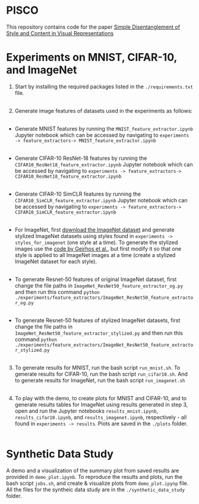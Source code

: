 # PISCO

This repository contains code for the paper [Simple Disentanglement of Style and Content in Visual Representations](https://arxiv.org/abs/2302.09795)



# Experiments on MNIST, CIFAR-10, and ImageNet 

1. Start by installing the required packages listed in the `./requirements.txt` file. <br><br>

2. Generate image features of datasets used in the experiments as follows: <br><br>
  - Generate MNIST features by running the `MNIST_feature_extractor.ipynb` Jupyter notebook which can be accessed by navigating to `experiments -> feature_extractors-> MNIST_feature_extractor.ipynb` <br><br>
  
  - Generate CIFAR-10 ResNet-18 features by running the `CIFAR10_ResNet18_feature_extractor.ipynb` Jupyter notebook which can be accessed by navigating to `experiments -> feature_extractors-> CIFAR10_ResNet18_feature_extractor.ipynb` <br><br>
  
  - Generate CIFAR-10 SimCLR features by running the `CIFAR10_SimCLR_feature_extractor.ipynb` Jupyter notebook which can be accessed by navigating to `experiments -> feature_extractors-> CIFAR10_SimCLR_feature_extractor.ipynb`  <br><br>
  
  - For ImageNet, first [download the ImageNet dataset](https://www.kaggle.com/competitions/imagenet-object-localization-challenge/data) and generate stylized ImageNet datasets using styles found in `experiments -> styles_for_imagenet` (one style at a time). To generate the stylized images use the [code by Geirhos et al.](https://github.com/rgeirhos/Stylized-ImageNet), but first modify it so that one style is applied to all ImageNet images at a time (create a stylized ImageNet dataset for each style). <br><br>
  
  - To generate Resnet-50 features of original ImageNet dataset, first change the file paths in `ImageNet_ResNet50_feature_extractor_og.py` and then run this command `python ./experiments/feature_extractors/ImageNet_ResNet50_feature_extractor_og.py` <br><br>
  
  - To generate Resnet-50 features of stylized ImageNet datasets, first change the file paths in `ImageNet_ResNet50_feature_extractor_stylized.py` and then run this command `python ./experiments/feature_extractors/ImageNet_ResNet50_feature_extractor_stylized.py` <br><br>
  
3. To generate results for MNIST, run the bash script `run_mnist.sh`. To generate results for CIFAR-10, run the bash script `run_cifar10.sh`. And to generate results for ImageNet, run the bash script `run_imagenet.sh` <br><br>

4. To play with the demo, to create plots for MNIST and CIFAR-10, and to generate results tables for ImageNet using results generated in step 3, open and run the Jupyter notebooks `results_mnist.ipynb`, `results_cifar10.ipynb`, and `results_imagenet.ipynb`, respectively - all found in `experiments -> results`. Plots are saved in the `./plots` folder. <br><br>


# Synthetic Data Study

A demo and a visualization of the summary plot from saved results are provided in `demo_plot.ipynb`.  To reproduce the results and plots, run the bash script `jobs.sh`, and create \& visualize plots from `demo_plot.ipynp` file. All the files for the syntheic data study are in the `./synthetic_data_study` folder.

